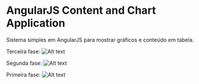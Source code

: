 # AngularJS Content and Chart Application

Sistema simples em AngularJS para mostrar gráficos e conteúdo em tabela.

Terceira fase:
![Alt text](https://github.com/ogawaryu/angularjs-content-collector/blob/master/exemplo/terceira_fase.png "Optional title")

Segunda fase:
![Alt text](https://github.com/ogawaryu/angularjs-content-collector/blob/master/exemplo/segunda_fase.png "Optional title")

Primeira fase: 
![Alt text](https://github.com/ogawaryu/angularjs-content-collector/blob/master/exemplo/exemplo_simples.png "Optional title")